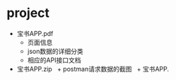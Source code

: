 # project

- 宝书APP.pdf 
   + 页面信息
   + json数据的详细分类
   + 相应的API接口文档
- 宝书APP.zip
   + postman请求数据的截图
   + 宝书APP.
